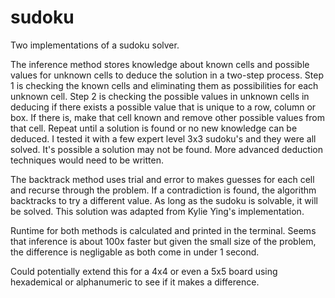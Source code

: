 # sudoku

Two implementations of a sudoku solver.

The inference method stores knowledge about known cells and possible values for unknown cells to deduce the solution in a two-step process.
Step 1 is checking the known cells and eliminating them as possibilities for each unknown cell.
Step 2 is checking the possible values in unknown cells in deducing if there exists a possible value that is unique to a row, column or box. If there is, make that cell known and remove other possible values from that cell.
Repeat until a solution is found or no new knowledge can be deduced.
I tested it with a few expert level 3x3 sudoku's and they were all solved. It's possible a solution may not be found. More advanced deduction techniques would need to be written.

The backtrack method uses trial and error to makes guesses for each cell and recurse through the problem. If a contradiction is found, the algorithm backtracks to try a different value. As long as the sudoku is solvable, it will be solved.
This solution was adapted from Kylie Ying's implementation.

Runtime for both methods is calculated and printed in the terminal. Seems that inference is about 100x faster but given the small size of the problem, the difference is negligable as both come in under 1 second.

Could potentially extend this for a 4x4 or even a 5x5 board using hexademical or alphanumeric to see if it makes a difference.
